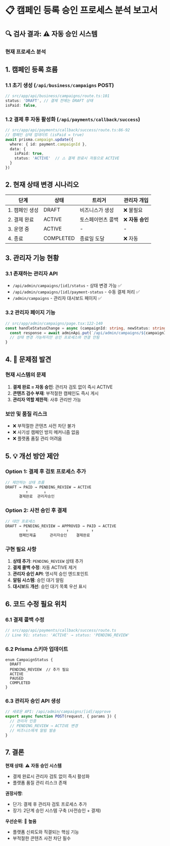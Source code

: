 # 📋 캠페인 등록 승인 프로세스 분석 보고서

## 🔍 검사 결과: ⚠️ **자동 승인 시스템**

### 현재 프로세스 분석

## 1. 캠페인 등록 흐름

### 1.1 초기 생성 (`/api/business/campaigns` POST)
```typescript
// src/app/api/business/campaigns/route.ts:101
status: 'DRAFT', // 결제 전에는 DRAFT 상태
isPaid: false,
```

### 1.2 결제 후 자동 활성화 (`/api/payments/callback/success`)
```typescript
// src/app/api/payments/callback/success/route.ts:86-92
// 캠페인 상태 업데이트 (isPaid = true)
await prisma.campaign.update({
  where: { id: payment.campaignId },
  data: {
    isPaid: true,
    status: 'ACTIVE'  // ⚠️ 결제 완료시 자동으로 ACTIVE
  }
})
```

## 2. 현재 상태 변경 시나리오

| 단계 | 상태 | 트리거 | 관리자 개입 |
|------|------|--------|------------|
| 1. 캠페인 생성 | DRAFT | 비즈니스가 생성 | ❌ 불필요 |
| 2. 결제 완료 | ACTIVE | 토스페이먼츠 콜백 | ❌ **자동 승인** |
| 3. 운영 중 | ACTIVE | - | - |
| 4. 종료 | COMPLETED | 종료일 도달 | ❌ 자동 |

## 3. 관리자 기능 현황

### 3.1 존재하는 관리자 API
- `/api/admin/campaigns/[id]/status` - 상태 변경 가능 ✅
- `/api/admin/campaigns/[id]/payment-status` - 수동 결제 처리 ✅
- `/admin/campaigns` - 관리자 대시보드 페이지 ✅

### 3.2 관리자 페이지 기능
```typescript
// src/app/admin/campaigns/page.tsx:122-140
const handleStatusChange = async (campaignId: string, newStatus: string) => {
  const response = await adminApi.put(`/api/admin/campaigns/${campaignId}/status`, { status: newStatus })
  // 상태 변경 가능하지만 승인 프로세스와 연결 안됨
}
```

## 4. 🚨 **문제점 발견**

### 현재 시스템의 문제
1. **결제 완료 = 자동 승인**: 관리자 검토 없이 즉시 ACTIVE
2. **콘텐츠 검수 부재**: 부적절한 캠페인도 즉시 게시
3. **관리자 역할 제한적**: 사후 관리만 가능

### 보안 및 품질 리스크
- ❌ 부적절한 콘텐츠 사전 차단 불가
- ❌ 사기성 캠페인 방지 메커니즘 없음
- ❌ 플랫폼 품질 관리 어려움

## 5. 💡 개선 방안 제안

### Option 1: 결제 후 검토 프로세스 추가
```typescript
// 제안하는 상태 흐름
DRAFT → PAID → PENDING_REVIEW → ACTIVE
         ↑       ↓
      결제완료  관리자승인
```

### Option 2: 사전 승인 후 결제
```typescript
// 대안 프로세스
DRAFT → PENDING_REVIEW → APPROVED → PAID → ACTIVE
         ↑                 ↑          ↑
      캠페인제출      관리자승인    결제완료
```

### 구현 필요 사항
1. **상태 추가**: `PENDING_REVIEW` 상태 추가
2. **결제 콜백 수정**: 자동 ACTIVE 제거
3. **관리자 승인 API**: 명시적 승인 엔드포인트
4. **알림 시스템**: 승인 대기 알림
5. **대시보드 개선**: 승인 대기 목록 우선 표시

## 6. 코드 수정 필요 위치

### 6.1 결제 콜백 수정
```typescript
// src/app/api/payments/callback/success/route.ts
// Line 91: status: 'ACTIVE' → status: 'PENDING_REVIEW'
```

### 6.2 Prisma 스키마 업데이트
```prisma
enum CampaignStatus {
  DRAFT
  PENDING_REVIEW  // 추가 필요
  ACTIVE
  PAUSED
  COMPLETED
}
```

### 6.3 관리자 승인 API 생성
```typescript
// 새로운 API: /api/admin/campaigns/[id]/approve
export async function POST(request, { params }) {
  // 관리자 인증
  // PENDING_REVIEW → ACTIVE 변경
  // 비즈니스에게 알림 발송
}
```

## 7. 결론

**현재 상태**: ⚠️ **자동 승인 시스템**
- 결제 완료시 관리자 검토 없이 즉시 활성화
- 플랫폼 품질 관리 리스크 존재

**권장사항**: 
- 단기: 결제 후 관리자 검토 프로세스 추가
- 장기: 2단계 승인 시스템 구축 (사전승인 + 결제)

**우선순위**: 🔴 **높음**
- 플랫폼 신뢰도와 직결되는 핵심 기능
- 부적절한 콘텐츠 사전 차단 필수